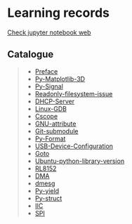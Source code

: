 # Learning records

[Check jupyter notebook web](https://nbviewer.jupyter.org/)

## Catalogue

> - [Preface](https://nbviewer.jupyter.org/github/openxzx/learn-record/blob/master/files/preface.ipynb)
> - [Py-Matplotlib-3D](https://nbviewer.jupyter.org/github/openxzx/learn-record/blob/master/files/pymatplotlib-3d.ipynb)
> - [Py-Signal](https://nbviewer.jupyter.org/github/openxzx/learn-record/blob/master/files/pysignal.ipynb)
> - [Readonly-filesystem-issue](https://nbviewer.jupyter.org/github/openxzx/learn-record/blob/master/files/read-only-file-system.ipynb)
> - [DHCP-Server](https://nbviewer.jupyter.org/github/openxzx/learn-record/blob/master/files/dhcp-server.ipynb)
> - [Linux-GDB](https://nbviewer.jupyter.org/github/openxzx/learn-record/blob/master/files/gdb.ipynb)
> - [Cscope](https://nbviewer.jupyter.org/github/openxzx/learn-record/blob/master/files/cscope.ipynb)
> - [GNU-attribute](https://nbviewer.jupyter.org/github/openxzx/learn-record/blob/master/files/attribute.ipynb)
> - [Git-submodule](https://nbviewer.jupyter.org/github/openxzx/learn-record/blob/master/files/git-submodule.ipynb)
> - [Py-Format](https://nbviewer.jupyter.org/github/openxzx/learn-record/blob/master/files/py-format.ipynb)
> - [USB-Device-Configuration](https://nbviewer.jupyter.org/github/openxzx/learn-record/blob/master/files/usb-device.ipynb)
> - [Goto](https://nbviewer.jupyter.org/github/openxzx/learn-record/blob/master/files/goto.ipynb)
> - [Ubuntu-python-library-version](https://nbviewer.jupyter.org/github/openxzx/learn-record/blob/master/files/Ubuntu-python-version.ipynb)
> - [RL8152](https://nbviewer.jupyter.org/github/openxzx/learn-record/blob/master/files/RL8152-driver.ipynb)
> - [DMA](https://nbviewer.jupyter.org/github/openxzx/learn-record/blob/master/files/DMA.ipynb)
> - [dmesg](https://nbviewer.jupyter.org/github/openxzx/learn-record/blob/master/files/dmesg.ipynb)
> - [Py-yield](https://nbviewer.jupyter.org/github/openxzx/learn-record/blob/master/files/py-yield.ipynb)
> - [Py-struct](https://nbviewer.jupyter.org/github/openxzx/learn-record/blob/master/files/Pystruct.ipynb)
> - [IIC](https://nbviewer.jupyter.org/github/openxzx/learn-record/blob/master/files/IIC.ipynb)
> - [SPI](https://nbviewer.jupyter.org/github/openxzx/learn-record/blob/master/files/SPI.ipynb)
